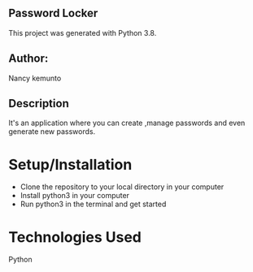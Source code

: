 ##  Password Locker

This project was generated with Python 3.8.

##  Author:

Nancy kemunto

##  Description

It's an application where you can create ,manage passwords and even generate new passwords.

#  Setup/Installation

* Clone the repository to your local directory in your computer
* Install python3 in your computer
* Run python3 in the terminal and get started

#  Technologies Used

Python

